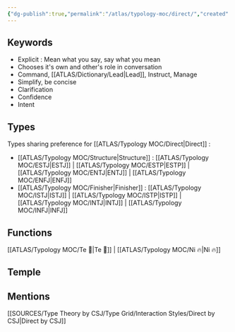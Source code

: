 ```yaml
---
{"dg-publish":true,"permalink":"/atlas/typology-moc/direct/","created":"2023-01-01T13:12:17.828+01:00","updated":"2023-02-26T16:43:16.188+01:00"}
---
```



## Keywords
- Explicit : Mean what you say, say what you mean
- Chooses it's own and other's role in conversation
- Command, [[ATLAS/Dictionary/Lead\|Lead]], Instruct, Manage
- Simplify, be concise
- Clarification
- Confidence
- Intent

## Types 
Types sharing preference for [[ATLAS/Typology MOC/Direct\|Direct]] : 
- [[ATLAS/Typology MOC/Structure\|Structure]] : [[ATLAS/Typology MOC/ESTJ\|ESTJ]] | [[ATLAS/Typology MOC/ESTP\|ESTP]] | [[ATLAS/Typology MOC/ENTJ\|ENTJ]] | [[ATLAS/Typology MOC/ENFJ\|ENFJ]]
- [[ATLAS/Typology MOC/Finisher\|Finisher]] : [[ATLAS/Typology MOC/ISTJ\|ISTJ]] | [[ATLAS/Typology MOC/ISTP\|ISTP]] | [[ATLAS/Typology MOC/INTJ\|INTJ]] | [[ATLAS/Typology MOC/INFJ\|INFJ]] 

## Functions 
[[ATLAS/Typology MOC/Te 🏹\|Te 🏹]] | [[ATLAS/Typology MOC/Ni 🔥\|Ni 🔥]] 

## Temple 

## Mentions
[[SOURCES/Type Theory by CSJ/Type Grid/Interaction Styles/Direct by CSJ\|Direct by CSJ]]

